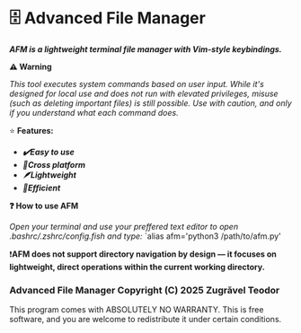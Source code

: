 # 🗄️ Advanced File Manager
***AFM is a lightweight terminal file manager with Vim-style keybindings.***

**⚠️ Warning**

*This tool executes system commands based on user input. While it's designed for local use and does not run with elevated privileges, misuse (such as deleting important files) is still possible. Use with caution, and only if you understand what each command does.*

⭐ **Features:**
- ***✔️Easy to use***
- ***🐧Cross platform***
- ***🪶Lightweight***
- ***📂Efficient***

**❓ How to use AFM**

*Open your terminal and use your preffered text editor to open .bashrc/.zshrc/config.fish and type:* `alias afm='python3 /path/to/afm.py'

❗**AFM does not support directory navigation by design — it focuses on lightweight, direct operations within the current working directory.**

### Advanced File Manager  Copyright (C) 2025  Zugrăvel Teodor
This program comes with ABSOLUTELY NO WARRANTY.
This is free software, and you are welcome to redistribute it under certain conditions.

